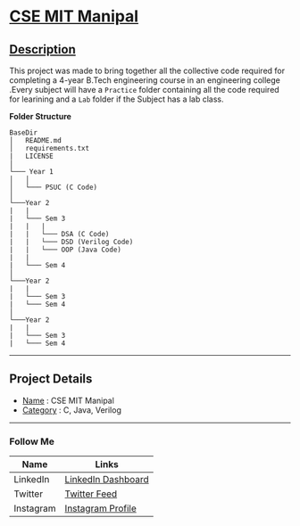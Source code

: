 # <ins> CSE MIT Manipal </ins>

## <ins> Description </ins>

This project was made to bring together all the collective code required for completing a 4-year 
B.Tech engineering course in an engineering college .Every subject will have a `Practice` folder 
containing all the code required for learining and a `Lab` folder if the Subject has a lab class.

**Folder Structure** <br>

```
BaseDir
│   README.md
│   requirements.txt
|   LICENSE
│
└─── Year 1
│   │
│   └─── PSUC (C Code)
│   
└───Year 2
|   |
|   └─── Sem 3
|   |   |
|   |   └─── DSA (C Code)
|   |   └─── DSD (Verilog Code)
|   |   └─── OOP (Java Code)
|   |
|   └─── Sem 4
│   
└───Year 2
|   |
|   └─── Sem 3
|   └─── Sem 4
│   
└───Year 2
|   |
|   └─── Sem 3
|   └─── Sem 4
```

---


## Project Details
* <ins>Name</ins> :  CSE MIT Manipal
* <ins>Category</ins> :  C, Java, Verilog

---

### Follow Me ###
| Name    | Links   |
| ------- | ------------ |
| LinkedIn  | [LinkedIn Dashboard](https://www.linkedin.com/in/angad-sandhu-183290198/) |
| Twitter | [Twitter Feed](https://twitter.com/Sandhu_inqui) |
| Instagram | [Instagram Profile](https://www.instagram.com/_angad.sandhu_/) |

